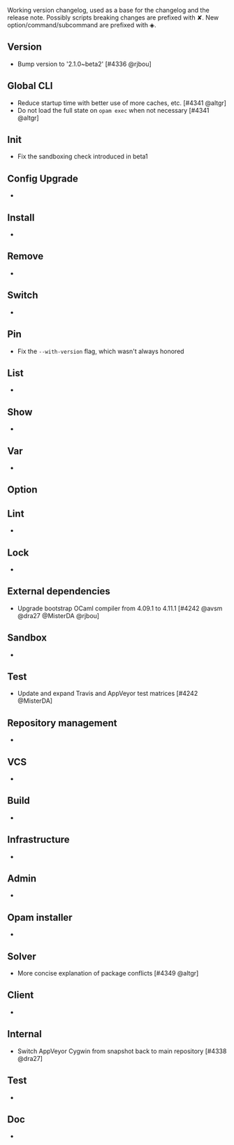 Working version changelog, used as a base for the changelog and the release
note.
Possibly scripts breaking changes are prefixed with ✘.
New option/command/subcommand are prefixed with ◈.

## Version
  * Bump version to '2.1.0~beta2' [#4336 @rjbou]

## Global CLI
  * Reduce startup time with better use of more caches, etc. [#4341 @altgr]
  * Do not load the full state on `opam exec` when not necessary [#4341 @altgr]

## Init
  * Fix the sandboxing check introduced in beta1

## Config Upgrade
  *

## Install
  *

## Remove
  *

## Switch
  *

## Pin
  * Fix the `--with-version` flag, which wasn't always honored

## List
  *

## Show
  *

## Var
  *

## Option

## Lint
  *

## Lock
  *

## External dependencies
  * Upgrade bootstrap OCaml compiler from 4.09.1 to 4.11.1 [#4242 @avsm @dra27 @MisterDA @rjbou]

## Sandbox
  *

## Test
  * Update and expand Travis and AppVeyor test matrices [#4242 @MisterDA]

## Repository management
  *

## VCS
  *

## Build
  *

## Infrastructure
  *

## Admin
  *

## Opam installer
  *

## Solver
  * More concise explanation of package conflicts [#4349 @altgr]

## Client
  *

## Internal
  * Switch AppVeyor Cygwin from snapshot back to main repository [#4338 @dra27]

## Test
  *

## Doc
  *
